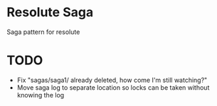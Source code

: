 # Resolute Saga

Saga pattern for resolute

# TODO
- Fix "sagas/saga1/ already deleted, how come I'm still watching?"
- Move saga log to separate location so locks can be taken without knowing the log